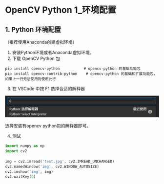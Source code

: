 # OpenCV Python 1_环境配置

## 1. Python 环境配置

（推荐使用Anaconda创建虚拟环境）

1. 安装Python环境或者Anaconda虚拟环境。
2. 下载 OpenCV Python 包

```shell
pip install opencv-python			# opencv-python 的基础功能包
pip install opencv-contrib-python	 # opencv-python 的基础和扩展功能包，如果上一行无法使用则使用此行
```

3. 在 VSCode 中按 F1 选择合适的解释器

![NULL](picture_1.jpg)

选择安装有opencv python包的解释器即可。

4. 测试

```python
import numpy as np
import cv2

img = cv2.imread('test.jpg', cv2.IMREAD_UNCHANGED)
cv2.namedWindow('img', cv2.WINDOW_AUTOSIZE)
cv2.imshow('img', img)
cv2.waitKey(0)
```

